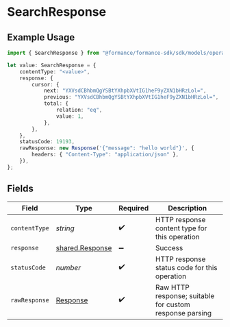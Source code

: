 # SearchResponse

## Example Usage

```typescript
import { SearchResponse } from "@formance/formance-sdk/sdk/models/operations";

let value: SearchResponse = {
    contentType: "<value>",
    response: {
        cursor: {
            next: "YXVsdCBhbmQgYSBtYXhpbXVtIG1heF9yZXN1bHRzLol=",
            previous: "YXVsdCBhbmQgYSBtYXhpbXVtIG1heF9yZXN1bHRzLol=",
            total: {
                relation: "eq",
                value: 1,
            },
        },
    },
    statusCode: 19193,
    rawResponse: new Response('{"message": "hello world"}', {
        headers: { "Content-Type": "application/json" },
    }),
};
```

## Fields

| Field                                                                 | Type                                                                  | Required                                                              | Description                                                           |
| --------------------------------------------------------------------- | --------------------------------------------------------------------- | --------------------------------------------------------------------- | --------------------------------------------------------------------- |
| `contentType`                                                         | *string*                                                              | :heavy_check_mark:                                                    | HTTP response content type for this operation                         |
| `response`                                                            | [shared.Response](../../../sdk/models/shared/response.md)             | :heavy_minus_sign:                                                    | Success                                                               |
| `statusCode`                                                          | *number*                                                              | :heavy_check_mark:                                                    | HTTP response status code for this operation                          |
| `rawResponse`                                                         | [Response](https://developer.mozilla.org/en-US/docs/Web/API/Response) | :heavy_check_mark:                                                    | Raw HTTP response; suitable for custom response parsing               |